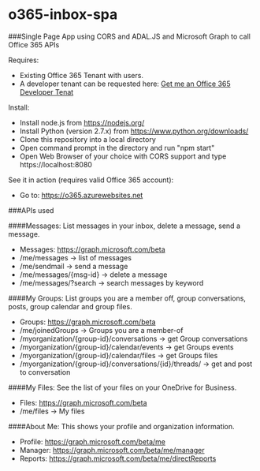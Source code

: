 # o365-inbox-spa
###Single Page App using CORS and ADAL.JS and Microsoft Graph to call Office 365 APIs

Requires: 
- Existing Office 365 Tenant with users. 
- A developer tenant can be requested here: 
[Get me an Office 365 Developer Tenat](https://portal.office.com/Signup/Signup.aspx?OfferId=6881A1CB-F4EB-4db3-9F18-388898DAF510&DL=DEVELOPERPACK&ali=1#0)

Install:
- Install node.js from https://nodejs.org/
- Install Python (version 2.7.x) from https://www.python.org/downloads/ 
- Clone this repository into a local directory
- Open command prompt in the directory and run "npm start"
- Open Web Browser of your choice with CORS support and type https://localhost:8080

See it in action (requires valid Office 365 account):
- Go to: https://o365.azurewebsites.net

###APIs used

####Messages: List messages in your inbox, delete a message, send a message.
- Messages: https://graph.microsoft.com/beta
- /me/messages -> list of messages</li>
- /me/sendmail -> send a message </li>
- /me/messages/{msg-id} -> delete a message
- /me/messages/?search -> search messages by keyword

####My Groups: List groups you are a member off, group conversations, posts, group calendar and group files.
- Groups: https://graph.microsoft.com/beta
- /me/joinedGroups -> Groups you are a member-of
- /myorganization/{group-id}/conversations -> get Group conversations
- /myorganization/{group-id}/calendar/events -> get Groups events
- /myorganization/{group-id}/calendar/files -> get Groups files
- /myorganization/{group-id}/conversations/{id}/threads/ -> get and post to conversation

####My Files: See the list of your files on your OneDrive for Business.
- Files: https://graph.microsoft.com/beta
- /me/files -> My files

####About Me: This shows your profile and organization information.
- Profile: https://graph.microsoft.com/beta/me</li>
- Manager: https://graph.microsoft.com/beta/me/manager</li>
- Reports: https://graph.microsoft.com/beta/me/directReports</li>




